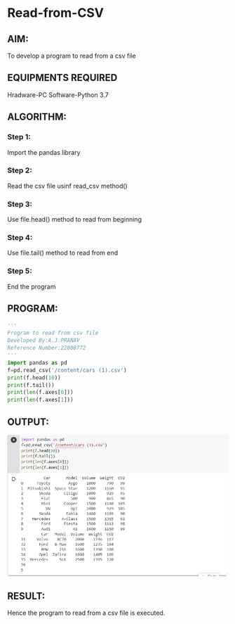 # Read-from-CSV

## AIM:
To develop a program to read from a csv file

## EQUIPMENTS REQUIRED
Hradware-PC
Software-Python 3.7
## ALGORITHM:
### Step 1:
Import the pandas library
### Step 2:
Read the csv file usinf read_csv method()
### Step 3:
Use file.head() method to read from beginning
### Step 4:
Use file.tail() method to read from end
### Step 5:
End the program
## PROGRAM:
``` python
'''
Program to read from csv file
Developed By:A.J.PRANAV
Reference Number:22008772
'''
import pandas as pd
f=pd.read_csv('/content/cars (1).csv')
print(f.head(10))
print(f.tail())
print(len(f.axes[0]))
print(len(f.axes[1]))
```
## OUTPUT:
![output](./CSV.png)
## RESULT:
Hence the program to read from a csv file is executed.